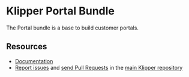 Klipper Portal Bundle
=====================

The Portal bundle is a base to build customer portals.


Resources
---------

- [Documentation](https://doc.klipper.dev/bundles/portal-bundle)
- [Report issues](https://github.com/klipperdev/klipper/issues)
  and [send Pull Requests](https://github.com/klipperdev/klipper/pulls)
  in the [main Klipper repository](https://github.com/klipperdev/klipper)
